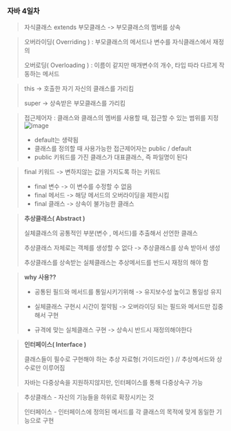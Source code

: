 ### 자바 4일차

> 자식클래스 extends 부모클래스  -> 부모클래스의 멤버를 상속

> 오버라이딩( Overriding )  :  부모클래스의 메서드나 변수를 자식클래스에서 재정의
> 
> 오버로딩( Overloading )  :  이름이 같지만 매개변수의 개수, 타입 따라 다르게 작동하는 메서드

> this -> 호출한 자기 자신의 클래스를 가리킴
> 
> super -> 상속받은 부모클래스를 가리킴

> 접근제어자 : 클래스와 클래스의 멤버를 사용할 때, 접근할 수 있는 범위를 지정
![image](https://github.com/lbk00/study_record/assets/99525751/5da7b7e7-91ec-42ae-9973-cb968224f3cf)
>- default는 생략됨
>- 클래스를 정의할 때 사용가능한 접근제어자는 public / default 
>- public 키워드를 가진 클래스가 대표클래스, 즉 파일명이 된다

> final 키워드 -> 변하지않는 값을 가지도록 하는 키워드
>- final 변수 -> 이 변수를 수정할 수 없음
>- final 메서드 -> 해당 메서드의 오버라이딩을 제한시킴
>- final 클래스 -> 상속이 불가능한 클래스

> **추상클래스( Abstract )**
> 
> 실체클래스의 공통적인 부분(변수 , 메서드)를 추출해서 선언한 클래스
> 
> 추상클래스 자체로는 객체를 생성할 수 없다 -> 추상클래스를 상속 받아서 생성
> 
> 추상클래스를 상속받는 실체클래스는 추상메서드를 반드시 재정의 해야 함


> **why 사용??**
> - 공통된 필드와 메서드를 통일시키기위해 -> 유지보수성 높이고 통일성 유지
>
> - 실체클래스 구현시 시간이 절약됨 -> 오버라이딩 되는 필드와 메서드만 집중해서 구현
>  
> - 규격에 맞는 실체클래스 구현 -> 상속시 반드시 재정의해야한다

>**인터페이스( Interface )**
>
> 클래스들이 필수로 구현해야 하는 추상 자료형( 가이드라인 ) // 추상메서드와 상수로만 이루어짐
>
> 자바는 다중상속을 지원하지않지만, 인터페이스를 통해 다중상속구 가능

> 추상클래스 - 자신의 기능들을 하위로 확장시키는 것
> 
> 인터페이스 - 인터페이스에 정의된 메서드를 각 클래스의 목적에 맞게 동일한 기능으로 구현






